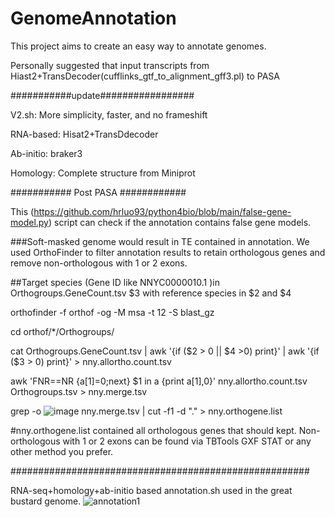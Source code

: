 # GenomeAnnotation


This project aims to create an easy way to annotate genomes.


Personally suggested that input transcripts from Hiast2+TransDecoder(cufflinks_gtf_to_alignment_gff3.pl) to PASA


###########update#################

V2.sh: More simplicity, faster, and no frameshift 

RNA-based: Hisat2+TransDdecoder

Ab-initio: braker3

Homology: Complete structure from Miniprot


########### Post PASA ############

This (https://github.com/hrluo93/python4bio/blob/main/false-gene-model.py) script can check if the annotation contains false gene models.

###Soft-masked genome would result in TE contained in annotation. We used OrthoFinder to filter annotation results to retain orthologous genes and remove non-orthologous with 1 or 2 exons.


##Target species (Gene ID like NNYC0000010.1 )in Orthogroups.GeneCount.tsv $3 with reference species in $2 and $4

orthofinder -f orthof -og -M msa -t 12 -S blast_gz

cd orthof/*/Orthogroups/

cat Orthogroups.GeneCount.tsv | awk '{if ($2 > 0 || $4 >0) print}' | awk '{if ($3 > 0) print}' > nny.allortho.count.tsv

awk 'FNR==NR {a[$1]=$0;next} $1 in a {print a[$1],$0}'  nny.allortho.count.tsv Orthogroups.tsv > nny.merge.tsv

grep -o ![image](https://github.com/user-attachments/assets/2c3c5925-c08a-4e5f-ad6a-85f51b9cc063) nny.merge.tsv | cut -f1 -d "." > nny.orthogene.list

#nny.orthogene.list contained all orthologous genes that should kept. Non-orthologous with 1 or 2 exons can be found via TBTools GXF STAT or any other method you prefer.



######################################################

RNA-seq+homology+ab-initio based annotation.sh used in the great bustard genome.
![annotation1](https://user-images.githubusercontent.com/57522086/180604868-19489cc6-d8c4-4b64-a885-8e0fca3e33b9.png)




